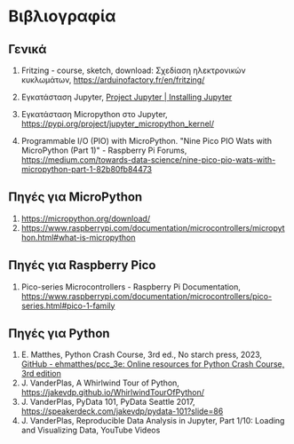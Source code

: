 # Βιβλιογραφία

## Γενικά

1. Fritzing - course, sketch, download: Σχεδίαση ηλεκτρονικών κυκλωμάτων,
https://arduinofactory.fr/en/fritzing/

1. Εγκατάσταση Jupyter, [Project Jupyter | Installing Jupyter](https://jupyter.org/install)

1. Εγκατάσταση Micropython στο Jupyter,  https://pypi.org/project/jupyter_micropython_kernel/
   
1. Programmable I/O (PIO) with MicroPython. "Nine Pico PIO Wats with MicroPython (Part 1)" - Raspberry Pi Forums, https://medium.com/towards-data-science/nine-pico-pio-wats-with-micropython-part-1-82b80fb84473

   

## Πηγές για MicroPython
1. https://micropython.org/download/
1. https://www.raspberrypi.com/documentation/microcontrollers/micropython.html#what-is-micropython


## Πηγές για Raspberry Pico 

1. Pico-series Microcontrollers - Raspberry Pi Documentation,
https://www.raspberrypi.com/documentation/microcontrollers/pico-series.html#pico-1-family


## Πηγές για Python


1. E.  Matthes, Python Crash Course, 3rd ed., No starch press, 2023, [GitHub - ehmatthes/pcc_3e: Online resources for Python Crash Course, 3rd edition](https://github.com/ehmatthes/pcc_3e)
1. J. VanderPlas, A Whirlwind Tour of Python, https://jakevdp.github.io/WhirlwindTourOfPython/
1. J. VanderPlas, PyData 101, PyData Seattle 2017, https://speakerdeck.com/jakevdp/pydata-101?slide=86
1. J. VanderPlas, Reproducible Data Analysis in Jupyter, Part 1/10: Loading and Visualizing Data, YouTube Videos
